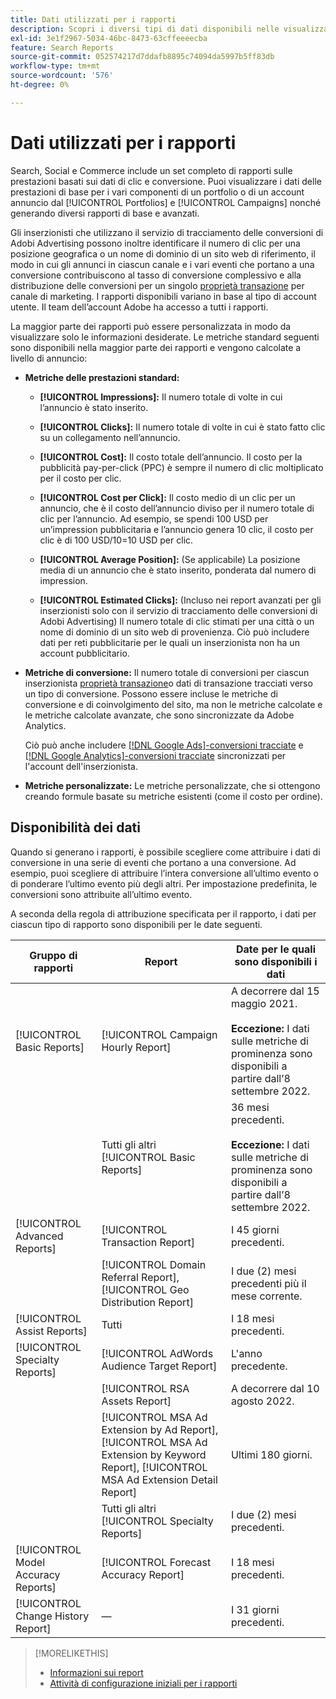 ```yaml
---
title: Dati utilizzati per i rapporti
description: Scopri i diversi tipi di dati disponibili nelle visualizzazioni dati e nei rapporti personalizzati.
exl-id: 3e1f2967-5034-46bc-8473-63cffeeeecba
feature: Search Reports
source-git-commit: 052574217d7ddafb8895c74094da5997b5ff83db
workflow-type: tm+mt
source-wordcount: '576'
ht-degree: 0%

---
```


# Dati utilizzati per i rapporti

Search, Social e Commerce include un set completo di rapporti sulle prestazioni basati sui dati di clic e conversione. Puoi visualizzare i dati delle prestazioni di base per i vari componenti di un portfolio o di un account annuncio dal [!UICONTROL Portfolios] e [!UICONTROL Campaigns] nonché generando diversi rapporti di base e avanzati.

Gli inserzionisti che utilizzano il servizio di tracciamento delle conversioni di Adobi Advertising possono inoltre identificare il numero di clic per una posizione geografica o un nome di dominio di un sito web di riferimento, il modo in cui gli annunci in ciascun canale e i vari eventi che portano a una conversione contribuiscono al tasso di conversione complessivo e alla distribuzione delle conversioni per un singolo [proprietà transazione](/help/search-social-commerce/admin/transaction-properties/transaction-property-about.md) per canale di marketing. I rapporti disponibili variano in base al tipo di account utente. Il team dell’account Adobe ha accesso a tutti i rapporti.

La maggior parte dei rapporti può essere personalizzata in modo da visualizzare solo le informazioni desiderate. Le metriche standard seguenti sono disponibili nella maggior parte dei rapporti e vengono calcolate a livello di annuncio:

* **Metriche delle prestazioni standard:**

   * **[!UICONTROL Impressions]:** Il numero totale di volte in cui l’annuncio è stato inserito.

   * **[!UICONTROL Clicks]:** Il numero totale di volte in cui è stato fatto clic su un collegamento nell’annuncio.

   * **[!UICONTROL Cost]:** Il costo totale dell’annuncio. Il costo per la pubblicità pay-per-click (PPC) è sempre il numero di clic moltiplicato per il costo per clic.

   * **[!UICONTROL Cost per Click]:** Il costo medio di un clic per un annuncio, che è il costo dell’annuncio diviso per il numero totale di clic per l’annuncio. Ad esempio, se spendi 100 USD per un’impression pubblicitaria e l’annuncio genera 10 clic, il costo per clic è di 100 USD/10=10 USD per clic.

   * **[!UICONTROL Average Position]:** (Se applicabile) La posizione media di un annuncio che è stato inserito, ponderata dal numero di impression.

   * **[!UICONTROL Estimated Clicks]:** (Incluso nei report avanzati per gli inserzionisti solo con il servizio di tracciamento delle conversioni di Adobi Advertising) Il numero totale di clic stimati per una città o un nome di dominio di un sito web di provenienza. Ciò può includere dati per reti pubblicitarie per le quali un inserzionista non ha un account pubblicitario.

* **Metriche di conversione:** Il numero totale di conversioni per ciascun inserzionista [proprietà transazione](/help/search-social-commerce/glossary.md#s-t)o dati di transazione tracciati verso un tipo di conversione. Possono essere incluse le metriche di conversione e di coinvolgimento del sito, ma non le metriche calcolate e le metriche calcolate avanzate, che sono sincronizzate da Adobe Analytics.

  Ciò può anche includere [[!DNL Google Ads]-conversioni tracciate](/help/search-social-commerce/campaign-management/introduction/google-conversion-data.md) e [[!DNL Google Analytics]-conversioni tracciate](/help/search-social-commerce/admin/data-sources/data-source-about.md) sincronizzati per l&#39;account dell&#39;inserzionista.

* **Metriche personalizzate:** Le metriche personalizzate, che si ottengono creando formule basate su metriche esistenti (come il costo per ordine).

## Disponibilità dei dati

Quando si generano i rapporti, è possibile scegliere come attribuire i dati di conversione in una serie di eventi che portano a una conversione. Ad esempio, puoi scegliere di attribuire l’intera conversione all’ultimo evento o di ponderare l’ultimo evento più degli altri. Per impostazione predefinita, le conversioni sono attribuite all’ultimo evento.

A seconda della regola di attribuzione specificata per il rapporto, i dati per ciascun tipo di rapporto sono disponibili per le date seguenti.

| Gruppo di rapporti | Report | Date per le quali sono disponibili i dati |
|---|---|---|
| [!UICONTROL Basic Reports] | [!UICONTROL Campaign Hourly Report] | A decorrere dal 15 maggio 2021.<br><br><b>Eccezione:</b> I dati sulle metriche di prominenza sono disponibili a partire dall’8 settembre 2022. |
| | Tutti gli altri [!UICONTROL Basic Reports] | 36 mesi precedenti.<br><br><b>Eccezione:</b> I dati sulle metriche di prominenza sono disponibili a partire dall’8 settembre 2022. |
| [!UICONTROL Advanced Reports] | [!UICONTROL Transaction Report] | I 45 giorni precedenti. |
| | [!UICONTROL Domain Referral Report], [!UICONTROL Geo Distribution Report] | I due (2) mesi precedenti più il mese corrente. |
| [!UICONTROL Assist Reports] | Tutti | I 18 mesi precedenti. |
| [!UICONTROL Specialty Reports] | [!UICONTROL AdWords Audience Target Report] | L&#39;anno precedente. |
| | [!UICONTROL RSA Assets Report] | A decorrere dal 10 agosto 2022. |
| | [!UICONTROL MSA Ad Extension by Ad Report], [!UICONTROL MSA Ad Extension by Keyword Report], [!UICONTROL MSA Ad Extension Detail Report] | Ultimi 180 giorni. |
| | Tutti gli altri [!UICONTROL Specialty Reports] | I due (2) mesi precedenti. |
| [!UICONTROL Model Accuracy Reports] | [!UICONTROL Forecast Accuracy Report] | I 18 mesi precedenti. |
| [!UICONTROL Change History Report] | — | I 31 giorni precedenti. |

>[!MORELIKETHIS]
>
>* [Informazioni sui report](report-about.md)
>* [Attività di configurazione iniziali per i rapporti](initial-setup.md)
